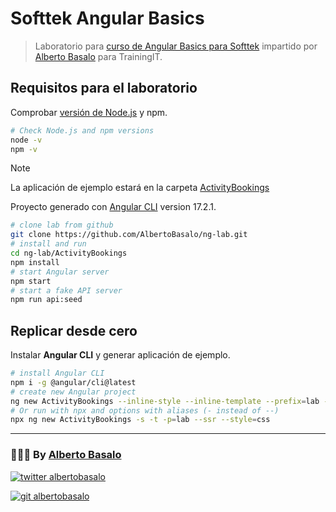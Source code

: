 # Softtek Angular Basics

> Laboratorio para [curso de Angular Basics para Softtek](https://cursos.trainingit.es/course/view.php?id=1452) impartido por [Alberto Basalo](https://albertobasalo.dev) para TrainingIT.

## Requisitos para el laboratorio

Comprobar [versión de Node.js](https://angular.io/guide/versions) y npm.

```bash
# Check Node.js and npm versions
node -v
npm -v
```

> [!NOTE]
> La aplicación de ejemplo estará en la carpeta [ActivityBookings](./ActivityBookings)

Proyecto generado con [Angular CLI](https://github.com/angular/angular-cli) version 17.2.1.

```bash
# clone lab from github
git clone https://github.com/AlbertoBasalo/ng-lab.git
# install and run
cd ng-lab/ActivityBookings
npm install
# start Angular server
npm start
# start a fake API server
npm run api:seed
```

## Replicar desde cero

Instalar **Angular CLI** y generar aplicación de ejemplo.

```bash
# install Angular CLI
npm i -g @angular/cli@latest
# create new Angular project
ng new ActivityBookings --inline-style --inline-template --prefix=lab --ssr --style=css
# Or run with npx and options with aliases (- instead of --)
npx ng new ActivityBookings -s -t -p=lab --ssr --style=css
```

---

<footer>
  <h3>🧑🏼‍💻 By <a href="https://albertobasalo.dev" target="blank">Alberto Basalo</a> </h3>
  <p>
    <a href="https://twitter.com/albertobasalo" target="blank">
      <img src="https://img.shields.io/twitter/follow/albertobasalo?logo=twitter&style=for-the-badge" alt="twitter albertobasalo" />
    </a>
  </p>
  <p>
    <a href="https://github.com/albertobasalo" target="blank">
      <img 
        src="https://img.shields.io/github/followers/albertobasalo?logo=github&label=profile albertobasalo&style=for-the-badge" alt="git albertobasalo" />
    </a>
  </p>
</footer>

